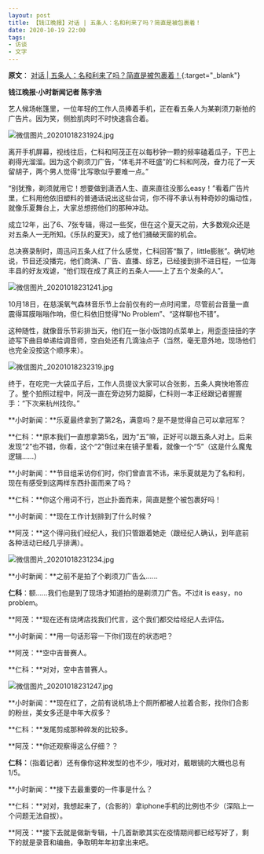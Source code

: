 ```yaml
---
layout: post
title: 【钱江晚报】对话 | 五条人：名和利来了吗？简直是被包裹着！
date: 2020-10-19 22:00
tags:
- 访谈
- 文字
---
```

**原文**：
[对话 | 五条人：名和利来了吗？简直是被包裹着！](https://rss1.thehour.cn/news24/zaker/article/405405){:target="_blank"}

**钱江晚报·小时新闻记者 陈宇浩**

艺人候场帐篷里，一位年轻的工作人员捧着手机，正在看五条人为某剃须刀新拍的广告片。因为笑，侧脸肌肉时不时快速翕合着。

![微信图片_20201018231924.jpg](https://img.thehour.cn/2020/10/19/16030768001509111300577453406506.jpeg?w=720&h=1250 "微信图片_20201018231924.jpg")

离开手机屏幕，视线往后，仁科和阿茂正在以每秒钟一颗的频率磕着瓜子，下巴上剃得光溜溜。因为这个剃须刀广告，“体毛并不旺盛”的仁科和阿茂，奋力花了一天留胡子，两个男人觉得“比写歌似乎要难一点。”

“别犹豫，剃须就用它！想要做到潇洒人生、直来直往没那么easy！”看着广告片里，仁科用他依旧塑料的普通话说出这些台词，你不得不承认有种奇妙的煽动性，就像乐夏舞台上，大家总想捞他们的那种冲动。  

成立12年，出了6、7张专辑，得过一些奖，但在这个夏天之前，大多数观众还是对五条人一无所知。《乐队的夏天》，成了他们捅破天窗的机会。  

总决赛录制时，周迅问五条人红了什么感觉，仁科回答“飘了，little膨胀”。确切地说，节目还没播完，他们商演、广告、直播、综艺，已经接到排不进日程，一位海丰县的好友戏谑，“他们现在成了真正的五条人——上了五个发条的人”。

![微信图片_20201018231241.jpg](https://img.thehour.cn/2020/10/19/16030768004024369618413480551029.jpeg?w=720&h=480 "微信图片_20201018231241.jpg")

10月18日，在慈溪氧气森林音乐节上台前仅有的一点时间里，尽管前台音量一直震得耳膜嗡嗡作响，但仁科依旧觉得“No Problem”、“这样聊也不错”。  

这种随性，就像音乐节彩排当天，他们在一张小饭馆的点菜单上，用歪歪扭扭的字迹写下曲目单递给调音师，空白处还有几滴油点子（当然，毫无意外地，现场他们也完全没按这个顺序来）。

![微信图片_20201018232319.jpg](https://img.thehour.cn/2020/10/19/16030768007368841565063698321205.jpeg?w=720&h=1280 "微信图片_20201018232319.jpg")

终于，在吃完一大袋瓜子后，工作人员提议大家可以合张影，五条人爽快地答应了。整个拍照过程中，阿茂一直在旁边努力踮脚，仁科则一本正经跟记者握握手：“下次来杭州找你。” 

**小时新闻：**乐夏最终拿到了第2名，满意吗？是不是觉得自己可以拿冠军？

**仁科：**原本我们一直想拿第5名，因为“五”嘛，正好可以跟五条人对上。后来发现“2”也不错，你看，这个“2”倒过来在镜子里看，就像一个“5”（这是什么魔鬼逻辑……）  

**小时新闻：**节目组采访你们时，你们曾直言不讳，来乐夏就是为了名和利，现在有感受到这两样东西扑面而来了吗？

**仁科：**你这个用词不行，岂止扑面而来，简直是整个被包裹好吗！  

**小时新闻：**现在工作计划排到了什么时候？

**阿茂：**这个得问我们经纪人，我们只管跟着她走（跟经纪人确认，到年底前各种活动已经几乎排满）。

![微信图片_20201018231234.jpg](https://img.thehour.cn/2020/10/19/16030768011693987416970200234364.jpeg?w=720&h=479 "微信图片_20201018231234.jpg")   

**小时新闻：**之前不是拍了个剃须刀广告么……

**仁科**：额……我们也是到了现场才知道拍的是剃须刀广告。不过it is easy，no problem。

**阿茂：**现在还有烧烤店找我们代言，这个我们都交给经纪人去评估。  

**小时新闻：**用一句话形容一下你们现在的状态吧？

**阿茂：**空中吉普赛人。

**仁科：**对对，空中吉普赛人。

![微信图片_20201018231247.jpg](https://img.thehour.cn/2020/10/19/1603076801633201010371585694846.jpeg?w=720&h=480 "微信图片_20201018231247.jpg")   

**小时新闻：**现在红了，之前有说机场上个厕所都被人拉着合影，找你们合影的粉丝，美女多还是中年大叔多？

**仁科：**发尾剪成那种碎发的比较多。

**阿茂：**你还观察得这么仔细？？

**仁科：**（指着记者）还有像你这种发型的也不少，哦对对，戴眼镜的大概也总有1/5。  

**小时新闻：**接下去最重要的一件事是什么？

**仁科：**对对，我想起来了，（合影的）拿iphone手机的比例也不少（深陷上一个问题无法自拔）。

**阿茂：**接下去就是做新专辑，十几首新歌其实在疫情期间都已经写好了，剩下的就是录音和编曲，争取明年年初拿出来吧。
